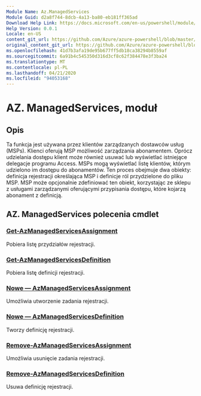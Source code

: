 ```yaml
---
Module Name: Az.ManagedServices
Module Guid: d2a8f744-8dcb-4a13-ba80-eb181ff365ad
Download Help Link: https://docs.microsoft.com/en-us/powershell/module/az.managedservices
Help Version: 0.0.1
Locale: en-US
content_git_url: https://github.com/Azure/azure-powershell/blob/master/src/ManagedServices/ManagedServices/help/Az.ManagedServices.md
original_content_git_url: https://github.com/Azure/azure-powershell/blob/master/src/ManagedServices/ManagedServices/help/Az.ManagedServices.md
ms.openlocfilehash: 41d7b3afa19de95b677ff5db18ca38294b8559af
ms.sourcegitcommit: 6a91b4c545350d316d3cf8c62f384478e3f3ba24
ms.translationtype: MT
ms.contentlocale: pl-PL
ms.lasthandoff: 04/21/2020
ms.locfileid: "94053168"
---
```

# AZ. ManagedServices, moduł
## Opis
Ta funkcja jest używana przez klientów zarządzanych dostawców usług (MSPs). Klienci oferują MSP możliwość zarządzania abonamentem. Oprócz udzielania dostępu klient może również usuwać lub wyświetlać istniejące delegacje programu Access. MSPs mogą wyświetlać listę klientów, którym udzielono im dostępu do abonamentów. Ten proces obejmuje dwa obiekty: definicja rejestracji określająca MSP i definicje ról przydzielone do pliku MSP. MSP może opcjonalnie zdefiniować ten obiekt, korzystając ze sklepu z usługami zarządzanymi oferującymi przypisania dostępu, które kojarzą abonament z definicją.

## AZ. ManagedServices polecenia cmdlet
### [Get-AzManagedServicesAssignment](Get-AzManagedServicesAssignment.md)
Pobiera listę przydziałów rejestracji.

### [Get-AzManagedServicesDefinition](Get-AzManagedServicesDefinition.md)
Pobiera listę definicji rejestracji.

### [Nowe — AzManagedServicesAssignment](New-AzManagedServicesAssignment.md)
Umożliwia utworzenie zadania rejestracji.

### [Nowe — AzManagedServicesDefinition](New-AzManagedServicesDefinition.md)
Tworzy definicję rejestracji.

### [Remove-AzManagedServicesAssignment](Remove-AzManagedServicesAssignment.md)
Umożliwia usunięcie zadania rejestracji.

### [Remove-AzManagedServicesDefinition](Remove-AzManagedServicesDefinition.md)
Usuwa definicję rejestracji.


